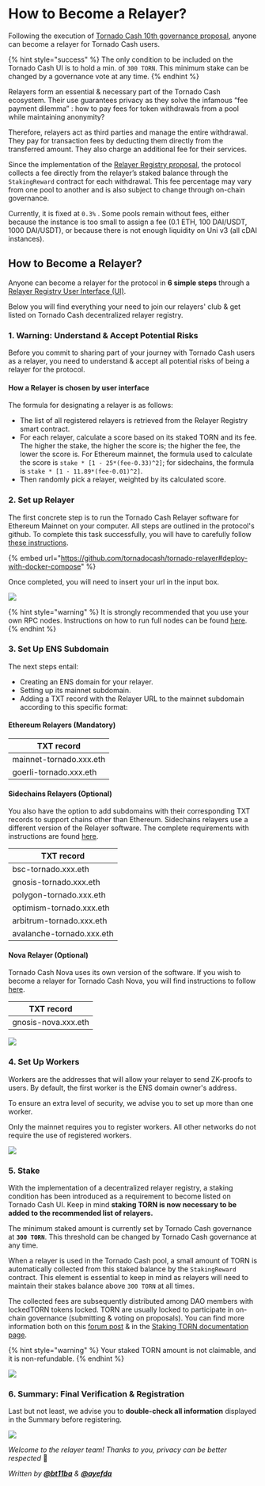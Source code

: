# How to Become a Relayer?

Following the execution of [Tornado Cash 10th governance proposal](https://tornadocash.eth.link/governance/10), anyone can become a relayer for Tornado Cash users.

{% hint style="success" %}
The only condition to be included on the Tornado Cash UI is to hold a min. of `300 TORN`. This minimum stake can be changed by a governance vote at any time.
{% endhint %}

Relayers form an essential & necessary part of the Tornado Cash ecosystem. Their use guarantees privacy as they solve the infamous “fee payment dilemma” : how to pay fees for token withdrawals from a pool while maintaining anonymity?

Therefore, relayers act as third parties and manage the entire withdrawal. They pay for transaction fees by deducting them directly from the transferred amount. They also charge an additional fee for their services.

Since the implementation of the [Relayer Registry proposal](https://tornadocash.eth.link/governance/10), the protocol collects a fee directly from the relayer’s staked balance through the `StakingReward` contract for each withdrawal. This fee percentage may vary from one pool to another and is also subject to change through on-chain governance.

Currently, it is fixed at `0.3%` . Some pools remain without fees, either because the instance is too small to assign a fee (0.1 ETH, 100 DAI/USDT, 1000 DAI/USDT), or because there is not enough liquidity on Uni v3 (all cDAI instances).

## How to Become a Relayer?

Anyone can become a relayer for the protocol in **6 simple steps** through a [Relayer Registry User Interface (UI)](https://relayers-network.tornadocash.eth.limo).

Below you will find everything your need to join our relayers' club & get listed on Tornado Cash decentralized relayer registry.

### 1. Warning: Understand & Accept Potential Risks

Before you commit to sharing part of your journey with Tornado Cash users as a relayer, you need to understand & accept all potential risks of being a relayer for the protocol.

#### How a Relayer is chosen by user interface

The formula for designating a relayer is as follows:

* The list of all registered relayers is retrieved from the Relayer Registry smart contract.
* For each relayer, calculate a score based on its staked TORN and its fee. The higher the stake, the higher the score is; the higher the fee, the lower the score is. For Ethereum mainnet, the formula used to calculate the score is `stake * [1 - 25*(fee-0.33)^2]`; for sidechains, the formula is `stake * [1 - 11.89*(fee-0.01)^2]`.
* Then randomly pick a relayer, weighted by its calculated score.

### 2. Set up Relayer

The first concrete step is to run the Tornado Cash Relayer software for Ethereum Mainnet on your computer. All steps are outlined in the protocol's github. To complete this task successfully, you will have to carefully follow [these instructions](https://github.com/tornadocash/tornado-relayer#deploy-with-docker-compose).

{% embed url="https://github.com/tornadocash/tornado-relayer#deploy-with-docker-compose" %}

Once completed, you will need to insert your url in the input box.

![](../.gitbook/assets/2.png)

{% hint style="warning" %}
It is strongly recommended that you use your own RPC nodes. Instructions on how to run full nodes can be found [here](https://github.com/feshchenkod/rpc-nodes).
{% endhint %}

### 3. Set Up ENS Subdomain

The next steps entail:

* Creating an ENS domain for your relayer.
* Setting up its mainnet subdomain.
* Adding a TXT record with the Relayer URL to the mainnet subdomain according to this specific format:

#### **Ethereum Relayers (Mandatory)**

| TXT record              |
| ----------------------- |
| mainnet-tornado.xxx.eth |
| goerli-tornado.xxx.eth  |

#### **Sidechains Relayers (Optional)**

You also have the option to add subdomains with their corresponding TXT records to support chains other than Ethereum. Sidechains relayers use a different version of the Relayer software. The complete requirements with instructions are found [here](https://github.com/tornadocash/tornado-relayer/blob/light/README.md).

| TXT record                |
| ------------------------- |
| bsc-tornado.xxx.eth       |
| gnosis-tornado.xxx.eth    |
| polygon-tornado.xxx.eth   |
| optimism-tornado.xxx.eth  |
| arbitrum-tornado.xxx.eth  |
| avalanche-tornado.xxx.eth |

#### **Nova Relayer (Optional)**

Tornado Cash Nova uses its own version of the software. If you wish to become a relayer for Tornado Cash Nova, you will find instructions to follow [here](https://github.com/tornadocash/tornado-pool-relayer#deploy-with-docker-compose).

| TXT record          |
| ------------------- |
| gnosis-nova.xxx.eth |

![](../.gitbook/assets/3.png)

### **4. Set Up Workers**

Workers are the addresses that will allow your relayer to send ZK-proofs to users. By default, the first worker is the ENS domain owner's address.

To ensure an extra level of security, we advise you to set up more than one worker.

Only the mainnet requires you to register workers. All other networks do not require the use of registered workers.

![](../.gitbook/assets/4.png)

### 5. Stake

With the implementation of a decentralized relayer registry, a staking condition has been introduced as a requirement to become listed on Tornado Cash UI. Keep in mind **staking TORN is now necessary to be added to the recommended list of relayers.**

The minimum staked amount is currently set by Tornado Cash governance at **`300 TORN`**. This threshold can be changed by Tornado Cash governance at any time.

When a relayer is used in the Tornado Cash pool, a small amount of TORN is automatically collected from this staked balance by the `StakingReward` contract. This element is essential to keep in mind as relayers will need to maintain their stakes balance above `300 TORN` at all times.

The collected fees are subsequently distributed among DAO members with lockedTORN tokens locked. TORN are usually locked to participate in on-chain governance (submitting & voting on proposals). You can find more information both on this [forum post](https://torn.community/t/proposal-relayer-registry-setting-parameters-after-audit/2134) & in the [Staking TORN documentation page](staking.md).

{% hint style="warning" %}
Your staked TORN amount is not claimable, and it is non-refundable.
{% endhint %}

![](../.gitbook/assets/5.png)

### 6. Summary: Final Verification & Registration

Last but not least, we advise you to **double-check all information** displayed in the Summary before registering.

![](../.gitbook/assets/6.png)

_Welcome to the relayer team! Thanks to you, privacy can be better respected_ 💚

_Written by_ [_**@bt11ba**_](https://torn.community/u/bt11ba/) _&_ [_**@ayefda**_](https://torn.community/u/ayefda)
